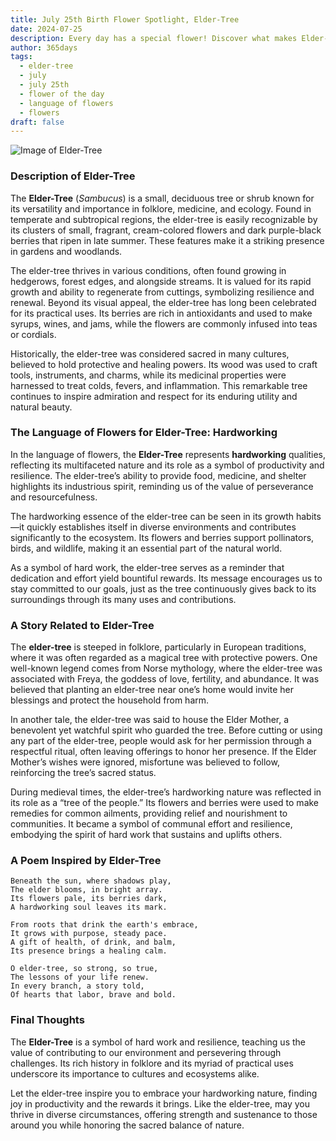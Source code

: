 ```yaml
---
title: July 25th Birth Flower Spotlight, Elder-Tree
date: 2024-07-25
description: Every day has a special flower! Discover what makes Elder-Tree unique as today’s birth flower and its symbolic meaning.
author: 365days
tags:
  - elder-tree
  - july
  - july 25th
  - flower of the day
  - language of flowers
  - flowers
draft: false
---
```


![Image of Elder-Tree](https://cdn.pixabay.com/photo/2017/06/20/07/56/elder-2422131_1280.jpg#center)


### Description of Elder-Tree

The **Elder-Tree** (_Sambucus_) is a small, deciduous tree or shrub known for its versatility and importance in folklore, medicine, and ecology. Found in temperate and subtropical regions, the elder-tree is easily recognizable by its clusters of small, fragrant, cream-colored flowers and dark purple-black berries that ripen in late summer. These features make it a striking presence in gardens and woodlands.

The elder-tree thrives in various conditions, often found growing in hedgerows, forest edges, and alongside streams. It is valued for its rapid growth and ability to regenerate from cuttings, symbolizing resilience and renewal. Beyond its visual appeal, the elder-tree has long been celebrated for its practical uses. Its berries are rich in antioxidants and used to make syrups, wines, and jams, while the flowers are commonly infused into teas or cordials.

Historically, the elder-tree was considered sacred in many cultures, believed to hold protective and healing powers. Its wood was used to craft tools, instruments, and charms, while its medicinal properties were harnessed to treat colds, fevers, and inflammation. This remarkable tree continues to inspire admiration and respect for its enduring utility and natural beauty.

### The Language of Flowers for Elder-Tree: Hardworking

In the language of flowers, the **Elder-Tree** represents **hardworking** qualities, reflecting its multifaceted nature and its role as a symbol of productivity and resilience. The elder-tree’s ability to provide food, medicine, and shelter highlights its industrious spirit, reminding us of the value of perseverance and resourcefulness.

The hardworking essence of the elder-tree can be seen in its growth habits—it quickly establishes itself in diverse environments and contributes significantly to the ecosystem. Its flowers and berries support pollinators, birds, and wildlife, making it an essential part of the natural world.

As a symbol of hard work, the elder-tree serves as a reminder that dedication and effort yield bountiful rewards. Its message encourages us to stay committed to our goals, just as the tree continuously gives back to its surroundings through its many uses and contributions.

### A Story Related to Elder-Tree

The **elder-tree** is steeped in folklore, particularly in European traditions, where it was often regarded as a magical tree with protective powers. One well-known legend comes from Norse mythology, where the elder-tree was associated with Freya, the goddess of love, fertility, and abundance. It was believed that planting an elder-tree near one’s home would invite her blessings and protect the household from harm.

In another tale, the elder-tree was said to house the Elder Mother, a benevolent yet watchful spirit who guarded the tree. Before cutting or using any part of the elder-tree, people would ask for her permission through a respectful ritual, often leaving offerings to honor her presence. If the Elder Mother’s wishes were ignored, misfortune was believed to follow, reinforcing the tree’s sacred status.

During medieval times, the elder-tree’s hardworking nature was reflected in its role as a “tree of the people.” Its flowers and berries were used to make remedies for common ailments, providing relief and nourishment to communities. It became a symbol of communal effort and resilience, embodying the spirit of hard work that sustains and uplifts others.

### A Poem Inspired by Elder-Tree

```
Beneath the sun, where shadows play,  
The elder blooms, in bright array.  
Its flowers pale, its berries dark,  
A hardworking soul leaves its mark.  

From roots that drink the earth's embrace,  
It grows with purpose, steady pace.  
A gift of health, of drink, and balm,  
Its presence brings a healing calm.  

O elder-tree, so strong, so true,  
The lessons of your life renew.  
In every branch, a story told,  
Of hearts that labor, brave and bold.  
```

### Final Thoughts

The **Elder-Tree** is a symbol of hard work and resilience, teaching us the value of contributing to our environment and persevering through challenges. Its rich history in folklore and its myriad of practical uses underscore its importance to cultures and ecosystems alike.

Let the elder-tree inspire you to embrace your hardworking nature, finding joy in productivity and the rewards it brings. Like the elder-tree, may you thrive in diverse circumstances, offering strength and sustenance to those around you while honoring the sacred balance of nature.
